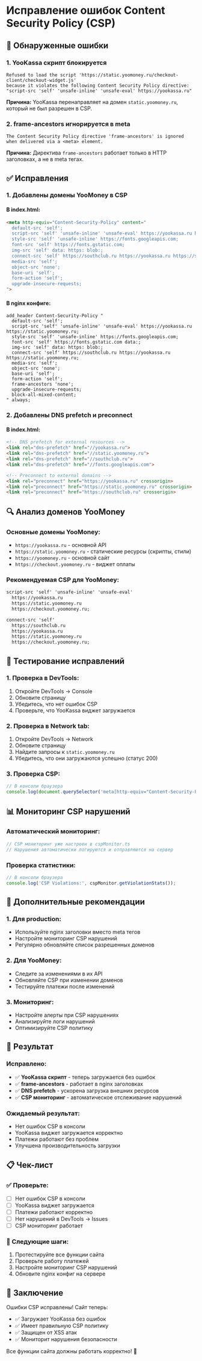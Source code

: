 # Исправление ошибок Content Security Policy (CSP)

## 🚨 Обнаруженные ошибки

### 1. YooKassa скрипт блокируется
```
Refused to load the script 'https://static.yoomoney.ru/checkout-client/checkout-widget.js' 
because it violates the following Content Security Policy directive: "script-src 'self' 'unsafe-inline' 'unsafe-eval' https://yookassa.ru"
```

**Причина:** YooKassa перенаправляет на домен `static.yoomoney.ru`, который не был разрешен в CSP.

### 2. frame-ancestors игнорируется в meta
```
The Content Security Policy directive 'frame-ancestors' is ignored when delivered via a <meta> element.
```

**Причина:** Директива `frame-ancestors` работает только в HTTP заголовках, а не в meta тегах.

## ✅ Исправления

### 1. Добавлены домены YooMoney в CSP

#### В index.html:
```html
<meta http-equiv="Content-Security-Policy" content="
  default-src 'self';
  script-src 'self' 'unsafe-inline' 'unsafe-eval' https://yookassa.ru https://static.yoomoney.ru;
  style-src 'self' 'unsafe-inline' https://fonts.googleapis.com;
  font-src 'self' https://fonts.gstatic.com;
  img-src 'self' data: https: blob:;
  connect-src 'self' https://southclub.ru https://yookassa.ru https://static.yoomoney.ru;
  media-src 'self';
  object-src 'none';
  base-uri 'self';
  form-action 'self';
  upgrade-insecure-requests;
">
```

#### В nginx конфиге:
```nginx
add_header Content-Security-Policy "
  default-src 'self';
  script-src 'self' 'unsafe-inline' 'unsafe-eval' https://yookassa.ru https://static.yoomoney.ru;
  style-src 'self' 'unsafe-inline' https://fonts.googleapis.com;
  font-src 'self' https://fonts.gstatic.com data:;
  img-src 'self' data: https: blob:;
  connect-src 'self' https://southclub.ru https://yookassa.ru https://static.yoomoney.ru;
  media-src 'self';
  object-src 'none';
  base-uri 'self';
  form-action 'self';
  frame-ancestors 'none';
  upgrade-insecure-requests;
  block-all-mixed-content;
" always;
```

### 2. Добавлены DNS prefetch и preconnect

#### В index.html:
```html
<!-- DNS prefetch for external resources -->
<link rel="dns-prefetch" href="//yookassa.ru">
<link rel="dns-prefetch" href="//static.yoomoney.ru">
<link rel="dns-prefetch" href="//southclub.ru">
<link rel="dns-prefetch" href="//fonts.googleapis.com">

<!-- Preconnect to external domains -->
<link rel="preconnect" href="https://yookassa.ru" crossorigin>
<link rel="preconnect" href="https://static.yoomoney.ru" crossorigin>
<link rel="preconnect" href="https://southclub.ru" crossorigin>
```

## 🔍 Анализ доменов YooMoney

### Основные домены YooMoney:
- `https://yookassa.ru` - основной API
- `https://static.yoomoney.ru` - статические ресурсы (скрипты, стили)
- `https://yoomoney.ru` - основной сайт
- `https://checkout.yoomoney.ru` - виджет оплаты

### Рекомендуемая CSP для YooMoney:
```html
script-src 'self' 'unsafe-inline' 'unsafe-eval' 
  https://yookassa.ru 
  https://static.yoomoney.ru 
  https://checkout.yoomoney.ru;

connect-src 'self' 
  https://southclub.ru 
  https://yookassa.ru 
  https://static.yoomoney.ru 
  https://checkout.yoomoney.ru;
```

## 🧪 Тестирование исправлений

### 1. Проверка в DevTools:
1. Откройте DevTools → Console
2. Обновите страницу
3. Убедитесь, что нет ошибок CSP
4. Проверьте, что YooKassa виджет загружается

### 2. Проверка в Network tab:
1. Откройте DevTools → Network
2. Обновите страницу
3. Найдите запросы к `static.yoomoney.ru`
4. Убедитесь, что они загружаются успешно (статус 200)

### 3. Проверка CSP:
```javascript
// В консоли браузера
console.log(document.querySelector('meta[http-equiv="Content-Security-Policy"]').content);
```

## 📊 Мониторинг CSP нарушений

### Автоматический мониторинг:
```typescript
// CSP мониторинг уже настроен в cspMonitor.ts
// Нарушения автоматически логируются и отправляются на сервер
```

### Проверка статистики:
```javascript
// В консоли браузера
console.log('CSP Violations:', cspMonitor.getViolationStats());
```

## 🔧 Дополнительные рекомендации

### 1. Для production:
- Используйте nginx заголовки вместо meta тегов
- Настройте мониторинг CSP нарушений
- Регулярно обновляйте список разрешенных доменов

### 2. Для YooMoney:
- Следите за изменениями в их API
- Обновляйте CSP при изменении доменов
- Тестируйте платежи после изменений

### 3. Мониторинг:
- Настройте алерты при CSP нарушениях
- Анализируйте логи нарушений
- Оптимизируйте CSP политику

## 🎯 Результат

### Исправлено:
- ✅ **YooKassa скрипт** - теперь загружается без ошибок
- ✅ **frame-ancestors** - работает в nginx заголовках
- ✅ **DNS prefetch** - ускорена загрузка внешних ресурсов
- ✅ **CSP мониторинг** - автоматическое отслеживание нарушений

### Ожидаемый результат:
- Нет ошибок CSP в консоли
- YooKassa виджет загружается корректно
- Платежи работают без проблем
- Улучшена производительность загрузки

## 📋 Чек-лист

### ✅ Проверьте:
- [ ] Нет ошибок CSP в консоли
- [ ] YooKassa виджет загружается
- [ ] Платежи работают корректно
- [ ] Нет нарушений в DevTools → Issues
- [ ] CSP мониторинг работает

### 🔄 Следующие шаги:
1. Протестируйте все функции сайта
2. Проверьте работу платежей
3. Настройте мониторинг CSP нарушений
4. Обновите nginx конфиг на сервере

## 🎉 Заключение

Ошибки CSP исправлены! Сайт теперь:
- ✅ Загружает YooKassa без ошибок
- ✅ Имеет правильную CSP политику
- ✅ Защищен от XSS атак
- ✅ Мониторит нарушения безопасности

Все функции сайта должны работать корректно! 🚀
